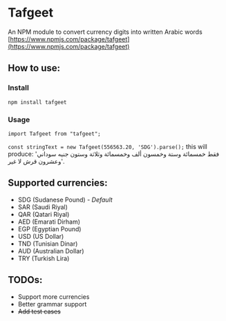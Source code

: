 # Tafgeet
An NPM module to convert currency digits into written Arabic words
[https://www.npmjs.com/package/tafgeet](https://www.npmjs.com/package/tafgeet)

## How to use:
### Install
`npm install tafgeet`
### Usage
`import Tafgeet from "tafgeet";`

`const stringText = new Tafgeet(556563.20, 'SDG').parse();` this will produce: 'فقط خمسمائة وستة وخمسون ألف وخمسمائة وثلاثة وستون جنيه سوداني وعشرون قرش لا غير'.

## Supported currencies: 
- SDG (Sudanese Pound) - *Default*
- SAR (Saudi Riyal)
- QAR (Qatari Riyal)
- AED (Emarati Dirham)
- EGP (Egyptian Pound)
- USD (US Dollar)
- TND (Tunisian Dinar)
- AUD (Australian Dollar)
- TRY (Turkish Lira)

## TODOs: 
- Support more currencies
- Better grammar support
- ~~Add test cases~~
